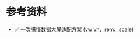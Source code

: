 # 参考资料

- ✅ [一次搞懂数据大屏适配方案 (vw vh、rem、scale)](https://juejin.cn/post/7163932925955112996?searchId=2024062020112936D7ED4A868B75186888)
